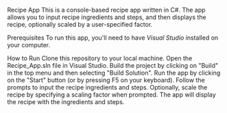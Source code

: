 Recipe App
This is a console-based recipe app written in C#. The app allows you to input recipe ingredients and steps, and then displays the recipe, optionally scaled by a user-specified factor.

Prerequisites
To run this app, you'll need to have *Visual Studio* installed on your computer.

How to Run
Clone this repository to your local machine.
Open the Recipe_App.sln file in Visual Studio.
Build the project by clicking on "Build" in the top menu and then selecting "Build Solution".
Run the app by clicking on the "Start" button (or by pressing F5 on your keyboard).
Follow the prompts to input the recipe ingredients and steps.
Optionally, scale the recipe by specifying a scaling factor when prompted.
The app will display the recipe with the ingredients and steps.